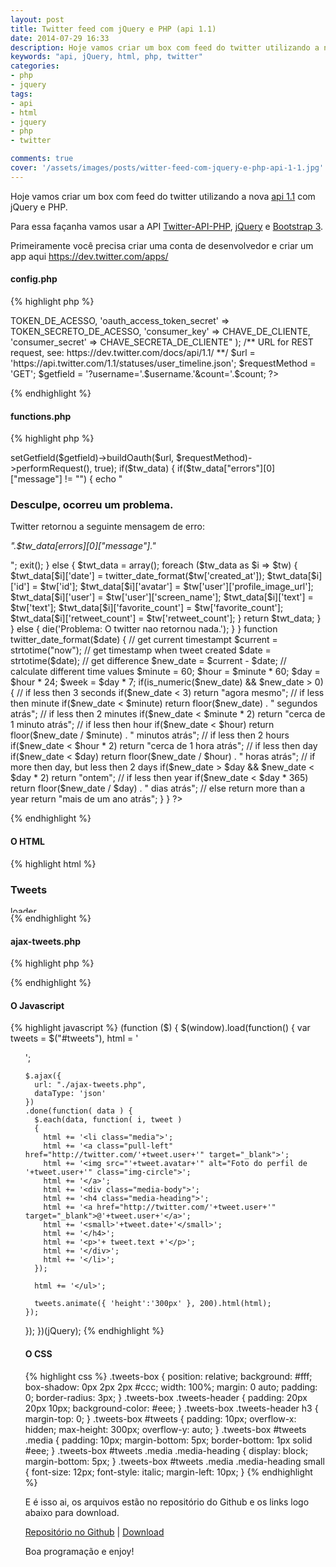 ```yaml
---
layout: post
title: Twitter feed com jQuery e PHP (api 1.1)
date: 2014-07-29 16:33
description: Hoje vamos criar um box com feed do twitter utilizando a nova api 1.1 com jQuery e PHP.
keywords: "api, jQuery, html, php, twitter"
categories:
- php
- jquery
tags:
- api
- html
- jquery
- php
- twitter

comments: true
cover: '/assets/images/posts/witter-feed-com-jquery-e-php-api-1-1.jpg'
---
```


Hoje vamos criar um box com feed do twitter utilizando a nova <a href="https://dev.twitter.com/docs/platform-objects" target="_blank">api 1.1</a> com jQuery e PHP.

Para essa façanha vamos usar a API <a href="http://github.com/j7mbo/twitter-api-php" target="_blank">Twitter-API-PHP</a>, <a href="http://jquery.com/" target="_blank">jQuery</a> e <a href="http://getbootstrap.com/" target="_blank">Bootstrap 3</a>.

Primeiramente você precisa criar uma conta de desenvolvedor e criar um app aqui <a href="https://dev.twitter.com/apps/" target="_blank">https://dev.twitter.com/apps/</a>


#### config.php

{% highlight php %}
<?php
// Simple PHP Wrapper for Twitter API v1.1 calls
// https://github.com/J7mbo/twitter-api-php
require_once 'TwitterAPIExchange.php';

$username = 'nandomoreirame'; // node do usuario
$count    = '20'; // numero de tweets que sera exibido

/** Set access tokens here - see: https://dev.twitter.com/apps/ **/
$settings = array(
    'oauth_access_token'        => TOKEN_DE_ACESSO,
    'oauth_access_token_secret' => TOKEN_SECRETO_DE_ACESSO,
    'consumer_key'              => CHAVE_DE_CLIENTE,
    'consumer_secret'           => CHAVE_SECRETA_DE_CLIENTE"
);

/** URL for REST request, see: https://dev.twitter.com/docs/api/1.1/ **/
$url = 'https://api.twitter.com/1.1/statuses/user_timeline.json';
$requestMethod = 'GET';
$getfield = '?username='.$username.'&count='.$count;
?>
{% endhighlight %}

#### functions.php

{% highlight php %}
<?php
function twitter_feed()
{
    global $url, $settings, $requestMethod, $getfield;

    $twitter = new TwitterAPIExchange($settings);
    $tw_data = json_decode($twitter->setGetfield($getfield)->buildOauth($url, $requestMethod)->performRequest(), true);

    if($tw_data)
    {
        if($tw_data["errors"][0]["message"] != "")
        {
            echo "<h3>Desculpe, ocorreu um problema.</h3><p>Twitter retornou a seguinte mensagem de erro:</p><p><em>".$tw_data[errors][0]["message"]."</em></p>";
            exit();
        }
        else
        {
            $twt_data = array();
            foreach ($tw_data as $i => $tw)
            {
                $twt_data[$i]['date']           = twitter_date_format($tw['created_at']);
                $twt_data[$i]['id']             = $tw['id'];
                $twt_data[$i]['avatar']         = $tw['user']['profile_image_url'];
                $twt_data[$i]['user']           = $tw['user']['screen_name'];
                $twt_data[$i]['text']           = $tw['text'];
                $twt_data[$i]['favorite_count'] = $tw['favorite_count'];
                $twt_data[$i]['retweet_count']  = $tw['retweet_count'];
            }

            return $twt_data;
        }
    }
    else
    {
        die('Problema: O twitter nao retornou nada.');
    }
}


function twitter_date_format($date)
{
    // get current timestampt
    $current = strtotime("now");

    // get timestamp when tweet created
    $date = strtotime($date);

    // get difference
    $new_date = $current - $date;

    // calculate different time values
    $minute = 60;
    $hour   = $minute * 60;
    $day    = $hour * 24;
    $week   = $day * 7;

    if(is_numeric($new_date) && $new_date > 0)
    {
        // if less then 3 seconds
        if($new_date < 3) return "agora mesmo";

        // if less then minute
        if($new_date < $minute) return floor($new_date) . " segundos atrás";

        // if less then 2 minutes
        if($new_date < $minute * 2) return "cerca de 1 minuto atrás";

        // if less then hour
        if($new_date < $hour) return floor($new_date / $minute) . " minutos atrás";

        // if less then 2 hours
        if($new_date < $hour * 2) return "cerca de 1 hora atrás";

        // if less then day
        if($new_date < $day) return floor($new_date / $hour) . " horas atrás";

        // if more then day, but less then 2 days
        if($new_date > $day && $new_date < $day * 2) return "ontem";

        // if less then year
        if($new_date < $day * 365) return floor($new_date / $day) . " dias atrás";

        // else return more than a year
        return "mais de um ano atrás";
    }
}
?>
{% endhighlight %}

#### O HTML

{% highlight html %}
<aside class="tweets-box">
  <div class="tweets-header">
    <h3>Tweets</h3>
  </div>
  <div id="tweets">
    <div class="text-center">
      <img src="images/loader.gif" height="11" width="43" alt="loader">
    </div>
  </div>
</aside>
{% endhighlight %}

#### ajax-tweets.php

{% highlight php %}
<?php
include 'config.php';
include 'functions.php';

$tweets = twitter_feed();
echo json_encode($tweets);
die();
?>
{% endhighlight %}

#### O Javascript

{% highlight javascript %}
(function ($) {
  $(window).load(function() {
    var tweets = $("#tweets"),
    html   = '<ul class="media-list">';

    $.ajax({
      url: "./ajax-tweets.php",
      dataType: 'json'
    })
    .done(function( data ) {
      $.each(data, function( i, tweet )
      {
        html += '<li class="media">';
        html += '<a class="pull-left" href="http://twitter.com/'+tweet.user+'" target="_blank">';
        html += '<img src="'+tweet.avatar+'" alt="Foto do perfil de '+tweet.user+'" class="img-circle">';
        html += '</a>';
        html += '<div class="media-body">';
        html += '<h4 class="media-heading">';
        html += '<a href="http://twitter.com/'+tweet.user+'" target="_blank">@'+tweet.user+'</a>';
        html += '<small>'+tweet.date+'</small>';
        html += '</h4>';
        html += '<p>'+ tweet.text +'</p>';
        html += '</div>';
        html += '</li>';
      });

      html += '</ul>';

      tweets.animate({ 'height':'300px' }, 200).html(html);
    });
  });
})(jQuery);
{% endhighlight %}

#### O CSS

{% highlight css %}
.tweets-box {
  position: relative;
  background: #fff;
  box-shadow: 0px 2px 2px #ccc;
  width: 100%;
  margin: 0 auto;
  padding: 0;
  border-radius: 3px;
}
.tweets-box .tweets-header {
  padding: 20px 20px 10px;
  background-color: #eee;
}
.tweets-box .tweets-header h3 {
  margin-top: 0;
}
.tweets-box #tweets {
  padding: 10px;
  overflow-x: hidden;
  max-height: 300px;
  overflow-y: auto;
}
.tweets-box #tweets .media {
  padding: 10px;
  margin-bottom: 5px;
  border-bottom: 1px solid #eee;
}
.tweets-box #tweets .media .media-heading {
  display: block;
  margin-bottom: 5px;
}
.tweets-box #tweets .media .media-heading small {
  font-size: 12px;
  font-style: italic;
  margin-left: 10px;
}
{% endhighlight %}

E é isso ai, os arquivos estão no repositório do Github e os links logo abaixo para download.

<a href="https://github.com/nandomoreirame/Twitter-feed-com-jQuery-e-PHP-api-1.1-">Repositório no Github</a> | <a href="https://github.com/nandomoreirame/Twitter-feed-com-jQuery-e-PHP-api-1.1-/archive/master.zip">Download</a>

Boa programação e enjoy!
